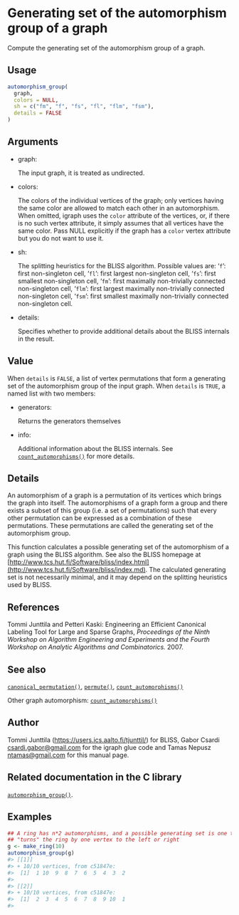 # Generating set of the automorphism group of a graph

Compute the generating set of the automorphism group of a graph.

## Usage

``` r
automorphism_group(
  graph,
  colors = NULL,
  sh = c("fm", "f", "fs", "fl", "flm", "fsm"),
  details = FALSE
)
```

## Arguments

- graph:

  The input graph, it is treated as undirected.

- colors:

  The colors of the individual vertices of the graph; only vertices
  having the same color are allowed to match each other in an
  automorphism. When omitted, igraph uses the `color` attribute of the
  vertices, or, if there is no such vertex attribute, it simply assumes
  that all vertices have the same color. Pass NULL explicitly if the
  graph has a `color` vertex attribute but you do not want to use it.

- sh:

  The splitting heuristics for the BLISS algorithm. Possible values are:
  ‘`f`’: first non-singleton cell, ‘`fl`’: first largest non-singleton
  cell, ‘`fs`’: first smallest non-singleton cell, ‘`fm`’: first
  maximally non-trivially connected non-singleton cell, ‘`flm`’: first
  largest maximally non-trivially connected non-singleton cell, ‘`fsm`’:
  first smallest maximally non-trivially connected non-singleton cell.

- details:

  Specifies whether to provide additional details about the BLISS
  internals in the result.

## Value

When `details` is `FALSE`, a list of vertex permutations that form a
generating set of the automorphism group of the input graph. When
`details` is `TRUE`, a named list with two members:

- generators:

  Returns the generators themselves

- info:

  Additional information about the BLISS internals. See
  [`count_automorphisms()`](https://r.igraph.org/reference/count_automorphisms.md)
  for more details.

## Details

An automorphism of a graph is a permutation of its vertices which brings
the graph into itself. The automorphisms of a graph form a group and
there exists a subset of this group (i.e. a set of permutations) such
that every other permutation can be expressed as a combination of these
permutations. These permutations are called the generating set of the
automorphism group.

This function calculates a possible generating set of the automorphism
of a graph using the BLISS algorithm. See also the BLISS homepage at
[http://www.tcs.hut.fi/Software/bliss/index.html](http://www.tcs.hut.fi/Software/bliss/index.md).
The calculated generating set is not necessarily minimal, and it may
depend on the splitting heuristics used by BLISS.

## References

Tommi Junttila and Petteri Kaski: Engineering an Efficient Canonical
Labeling Tool for Large and Sparse Graphs, *Proceedings of the Ninth
Workshop on Algorithm Engineering and Experiments and the Fourth
Workshop on Analytic Algorithms and Combinatorics.* 2007.

## See also

[`canonical_permutation()`](https://r.igraph.org/reference/canonical_permutation.md),
[`permute()`](https://r.igraph.org/reference/permute.md),
[`count_automorphisms()`](https://r.igraph.org/reference/count_automorphisms.md)

Other graph automorphism:
[`count_automorphisms()`](https://r.igraph.org/reference/count_automorphisms.md)

## Author

Tommi Junttila (<https://users.ics.aalto.fi/tjunttil/>) for BLISS, Gabor
Csardi <csardi.gabor@gmail.com> for the igraph glue code and Tamas
Nepusz <ntamas@gmail.com> for this manual page.

## Related documentation in the C library

[`automorphism_group()`](https://igraph.org/c/html/latest/igraph-Isomorphism.html#igraph_automorphism_group).

## Examples

``` r
## A ring has n*2 automorphisms, and a possible generating set is one that
## "turns" the ring by one vertex to the left or right
g <- make_ring(10)
automorphism_group(g)
#> [[1]]
#> + 10/10 vertices, from c51847e:
#>  [1]  1 10  9  8  7  6  5  4  3  2
#> 
#> [[2]]
#> + 10/10 vertices, from c51847e:
#>  [1]  2  3  4  5  6  7  8  9 10  1
#> 
```

